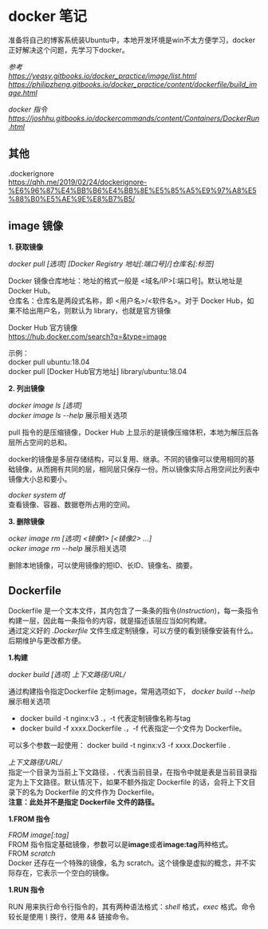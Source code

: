 <!--
 * @Author: monai
 * @Date: 2020-02-27 14:42:53
 * @LastEditors: monai
 * @LastEditTime: 2020-03-09 18:00:10
 -->
# docker 笔记
准备将自己的博客系统装Ubuntu中，本地开发环境是win不太方便学习，docker正好解决这个问题，先学习下docker。

*参考*  
*<https://yeasy.gitbooks.io/docker_practice/image/list.html>*
*<https://philipzheng.gitbooks.io/docker_practice/content/dockerfile/build_image.html>*

*docker 指令*  
*<https://joshhu.gitbooks.io/dockercommands/content/Containers/DockerRun.html>*

## 其他 ##

.dockerignore  
<https://qhh.me/2019/02/24/dockerignore-%E6%96%87%E4%BB%B6%E4%BB%8E%E5%85%A5%E9%97%A8%E5%88%B0%E5%AE%9E%E8%B7%B5/>

## image 镜像

**1. 获取镜像**  

*docker pull [选项] [Docker Registry 地址[:端口号]/]仓库名[:标签]*  

Docker 镜像仓库地址：地址的格式一般是 <域名/IP>[:端口号]。默认地址是 Docker Hub。  
仓库名：仓库名是两段式名称，即 <用户名>/<软件名>。对于 Docker Hub，如果不给出用户名，则默认为 library，也就是官方镜像

Docker Hub 官方镜像   
<https://hub.docker.com/search?q=&type=image>

示例：  
docker pull ubuntu:18.04  
docker pull [Docker Hub官方地址] library/ubuntu:18.04  

**2. 列出镜像**

*docker image ls [选项]*  
*docker image ls --help* 展示相关选项

pull 指令的是压缩镜像，Docker Hub 上显示的是镜像压缩体积，本地为解压后各层所占空间的总和。

docker的镜像是多层存储结构，可以复用、继承。不同的镜像可以使用相同的基础镜像，从而拥有共同的层，相同层只保存一份。所以镜像实际占用空间比列表中镜像大小总和要小。

*docker system df*  
查看镜像、容器、数据卷所占用的空间。

**3. 删除镜像**

*ocker image rm [选项] <镜像1> [<镜像2> ...]*  
*ocker image rm --help* 展示相关选项

删除本地镜像，可以使用镜像的短ID、长ID、镜像名、摘要。


## Dockerfile ##

Dockerfile 是一个文本文件，其内包含了一条条的指令(*Instruction*)，每一条指令构建一层，因此每一条指令的内容，就是描述该层应当如何构建。  
通过定义好的 *.Dockerfile* 文件生成定制镜像，可以方便的看到镜像安装有什么。后期维护与更改都方便。

**1.构建**  

*docker build [选项] 上下文路径/URL/*  

通过构建指令指定Dockerfile 定制image，常用选项如下， *docker build --help*  展示相关选项

* docker build -t nginx:v3 .，-t 代表定制镜像名称与tag
* docker build -f xxxx.Dockerfile .，-f 代表指定一个文件为 Dockerfile。
 
可以多个参数一起使用： docker build -t nginx:v3 -f xxxx.Dockerfile .

*上下文路径/URL/*  
指定一个目录为当前上下文路径，**.** 代表当前目录，在指令中就是表是当前目录指定为上下文路径。默认情况下，如果不额外指定 Dockerfile 的话，会将上下文目录下的名为 Dockerfile 的文件作为 Dockerfile。  
**注意：此处并不是指定 Dockerfile 文件的路径。**

**1.FROM 指令**  

*FROM image[:tag]*  
FROM 指令指定基础镜像，参数可以是**image**或者**image:tag**两种格式。  
FROM *scratch*  
Docker 还存在一个特殊的镜像，名为 scratch。这个镜像是虚拟的概念，并不实际存在，它表示一个空白的镜像。


**1.RUN 指令**  

RUN 用来执行命令行指令的，其有两种语法格式：*shell* 格式，*exec* 格式。命令较长是使用 *\\* 换行，使用 *&&* 链接命令。

